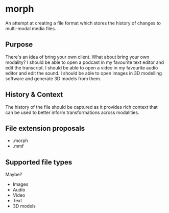 # morph

An attempt at creating a file format which stores the history of changes to multi-modal media files.

## Purpose

There's an idea of bring your own client. What about bring your own modality? I should be able to open a podcast in my favourite text editor and edit the transcript. I should be able to open a video in my favourite audio editor and edit the sound. I should be able to open images in 3D modelling software and generate 3D models from them.

## History & Context

The history of the file should be captured as it provides rich context that can be used to better inform transformations across modalities.

## File extension proposals

- .morph
- .mmf

## Supported file types

Maybe?

- Images
- Audio
- Video
- Text
- 3D models
